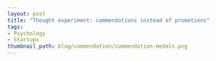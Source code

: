```yaml
---
layout: post
title: "Thought experiment: commendations instead of promotions"
tags:
- Psychology
- Startups
thumbnail_path: blog/commendation/commendation-medals.png
---  
```


